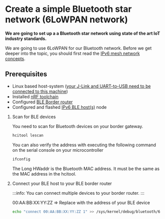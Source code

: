 # Create a simple Bluetooth star network (6LoWPAN network)
**We are going to set up a a Bluetooth star network using state of the art IoT industry standards.**

We are going to use 6LoWPAN for our Bluetooth network.
Before we get deeper into the topic, you should first read the [IPv6 mesh network concepts](../concepts/ipv6-mesh-network.md).


## Prerequisites

- Linux based host-system 
([your J-Link and UART-to-USB need to be connected to this machine](connect-nrf-jlink-serial-console.md))
- Installed [nRF toolchain](set-up-nrf-toolchain.md)
- Configured [BLE Border router](set-up-a-ble-ipv6-border-router.md)
- Configured and flashed [IPv6 BLE host(s)](set-up-ipv6-ble-host.md) node

1. Scan for BLE devices

    You need to scan for Bluetooth devices on your border gateway.
    ```bash
    hcitool lescan
    ```
    You can also verify the address with executing the following command on the serial console on your microcontroller
    ```bash
    ifconfig
    ```
    
    The Long HWaddr is the Bluetooth MAC address. It must be the same as the MAC address in the hcitool.
    

2. Connect your BLE host to your BLE border router

    :::info:
    You can connect multiple devices to your border router.
    :::
    
    00:AA:BB:XX:YY:ZZ => Replace with the address of your BLE device
    
    ```bash
    echo "connect 00:AA:BB:XX:YY:ZZ 1" >> /sys/kernel/debug/bluetooth/6lowpan_control
    ``` 
